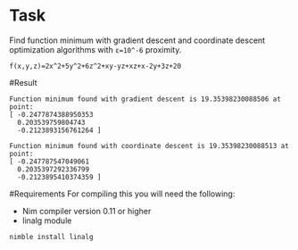 # Task
Find function minimum with gradient descent and coordinate descent optimization algorithms with `ε=10^-6` proximity.
```
f(x,y,z)=2x^2+5y^2+6z^2+xy-yz+xz+x-2y+3z+20
```

#Result
```
Function minimum found with gradient descent is 19.35398230088506 at point:
[ -0.2477874388950353
  0.203539759804743
  -0.2123893156761264 ]

Function minimum found with coordinate descent is 19.35398230088513 at point:
[ -0.247787547049061
  0.2035397292336799
  -0.2123895410374359 ]
```

#Requirements
For compiling this you will need the following:
* Nim compiler version 0.11 or higher
* linalg module
```
nimble install linalg
```
